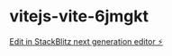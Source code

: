 # vitejs-vite-6jmgkt

[Edit in StackBlitz next generation editor ⚡️](https://stackblitz.com/~/github.com/Microgramx/vitejs-vite-6jmgkt)